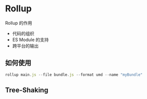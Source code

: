 # Rollup

Rollup 的作用

- 代码的组织
- ES Module 的支持
- 跨平台的输出

## 如何使用

```js
rollup main.js --file bundle.js --format umd --name "myBundle"
```

## Tree-Shaking
